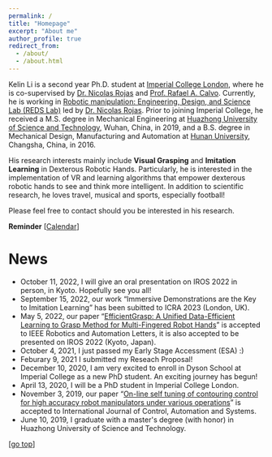 ```yaml
---
permalink: /
title: "Homepage"
excerpt: "About me"
author_profile: true
redirect_from: 
  - /about/
  - /about.html
---
```


Kelin Li is a second year Ph.D. student at [Imperial College London](https://www.imperial.ac.uk/), where he is co-supervised by [Dr. Nicolas Rojas](https://www.imperial.ac.uk/people/n.rojas) and [Prof. Rafael A. Calvo](https://www.imperial.ac.uk/people/r.calvo). Currently, he is working in [Robotic manipulation: Engineering, Design, and Science Lab (REDS Lab)](https://www.imperial.ac.uk/reds-lab) led by [Dr. Nicolas Rojas](https://www.imperial.ac.uk/people/n.rojas). Prior to joining Imperial College, he received a M.S. degree in Mechanical Engineering at [Huazhong University of Science and Technology](https://www.hust.edu.cn/), Wuhan, China, in 2019, and a B.S. degree in Mechanical Design, Manufacturing and Automation at [Hunan University](https://www.hnu.edu.cn/), Changsha, China, in 2016.

His research interests mainly include **Visual Grasping** and **Imitation Learning** in Dexterous Robotic Hands. Particularly, he is interested in the implementation of VR and learning algorithms that empower dexterous robotic hands to see and think more intelligent. In addition to scientific research, he loves travel, musical and sports, especially football!

Please feel free to contact should you be interested in his research.

**Reminder** [[Calendar](http://ras.papercept.net/conferences/scripts/start.pl)] 

News
===  
* October 11, 2022, I will give an oral presentation on IROS 2022 in person, in Kyoto. Hopefully see you all!
* September 15, 2022, our work “Immersive Demonstrations are the Key to Imitation Learning” has been subitted to ICRA 2023 (London, UK).
* May 5, 2022, our paper “[EfficientGrasp: A Unified Data-Efficient Learning to Grasp Method for Multi-Fingered Robot Hands](https://arxiv.org/abs/2206.15159)” is accepted to IEEE Robotics and Automation Letters, it is also accepted to be presented on IROS 2022 (Kyoto, Japan).
* October 4, 2021, I just passed my Early Stage Accessment (ESA) :) 
* Feburary 9, 2021 I submitted my Reseach Proposal!
* December 10, 2020, I am very excited to enroll in Dyson School at Imperial College as a new PhD student. An exciting journey has begun!
* April 13, 2020, I will be a PhD student in Imperial College London.
* November 3, 2019, our paper “[On-line self tuning of contouring control for high accuracy robot manipulators under various operations](https://link.springer.com/article/10.1007/s12555-019-0110-9)” is accepted to International Journal of Control, Automation and Systems.
* June 10, 2019, I graduate with a master's degree (with honor) in Huazhong University of Science and Technology.


[[go top](https://colin-kelinli.github.io/)]  
